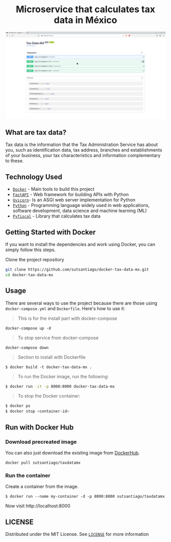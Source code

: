 <h1 align='center'>Microservice that calculates tax data in México</h1>

<div align='center'>
    <img src=https://github.com/roottsantiago/docker-tax-data-mx/blob/main/docs/images/API.png> 
</div>

What are tax data?
------------------
Tax data is the information that the Tax Administration Service has about you, such as identification data, tax address, branches and establishments of your business, your tax characteristics and information complementary to these.

## Technology Used
- [`Docker`](https://www.docker.com/) - Main tools to build this project
- [`FastAPI`](https://fastapi.tiangolo.com/) - Web framework for building APIs with Python
- [`Uvicorn`](https://www.uvicorn.org/)- Is an ASGI web server implementation for Python
- [`Python`](https://www.python.org/downloads/release/python-380/) - Programming language widely used in web applications, software development, data science and machine learning (ML)
- [`Pyfiscal`](https://github.com/roottsantiago/pyfiscal) - Library that calculates tax data

## Getting Started with Docker
If you want to install the dependencies and work using Docker, you can simply follow this steps. 

Clone the project repository
```bash
git clone https://github.com/sutsantiago/docker-tax-data-mx.git
cd docker-tax-data-mx
```

## Usage
There are several ways to use the project because there are those using `docker-compose.yml` and `Dockerfile`. Here's how to use it:

> This is for the install part with docker-compose
```compose
docker-compose up -d
````

> To stop service from docker-compose
```compose
docker-compose down
```

> Section to install with Dockerfile
```
$ docker build -t docker-tax-data-mx .
```

> To run the Docker image, run the following:
```bash
$ docker run -it -p 8000:8000 docker-tax-data-mx
```

> To stop the Docker container:
```bash
$ docker ps
$ docker stop <container-id>
```

## Run with Docker Hub

### Download precreated image 
You can also just download the existing image from [DockerHub](https://hub.docker.com/r/sutsantiago/docker-tax-data-mx).
```
docker pull sutsantiago/taxdatamx
```

### Run the container
Create a container from the image.
```
$ docker run --name my-container -d -p 8000:8000 sutsantiago/taxdatamx
```

Now visit http://localhost:8000

## LICENSE
Distributed under the MIT License. See [`LICENSE`](https://github.com/roottsantiago/taxdatamx/blob/main/LICENSE) for more information
